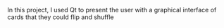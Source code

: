 In this project, I used Qt to present the user with a graphical interface of cards that they could flip and shuffle

